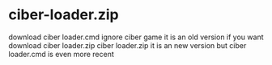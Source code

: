 # ciber-loader.zip
download ciber loader.cmd
ignore ciber game it is an old version
if you want download ciber loader.zip
ciber loader.zip it is an new version but ciber loader.cmd is even more recent
